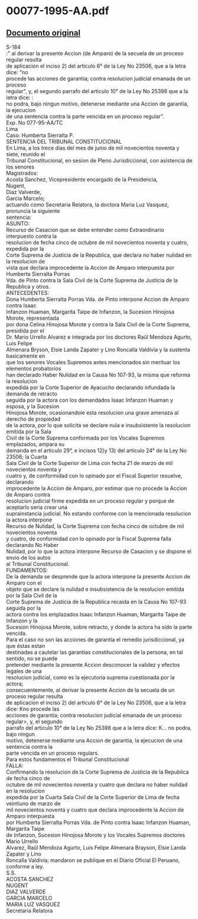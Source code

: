 
00077-1995-AA.pdf
=================
  
[Documento original](https://tc.gob.pe/jurisprudencia/1997/00077-1995-AA.pdf)  
---  
S-184  
:" al derivar la presente Accion (de Amparo) de la secuela de un proceso regular resulta  
de aplicacion el inciso 2) del articulo 6° de la Ley No 23506, que a la letra dice: "no  
procede las acciones de garantia; contra resolucion judicial emanada de un proceso  
regular", y, el segundo parrafo del articulo 10° de la Ley No 25398 que a la letra dice: :  
no podra, bajo ningun motivo, detenerse mediante una Accion de garantia, la ejecucion  
de una sentencia contra la parte vencida en un proceso regular".  
Exp. No 077-95-AA/TC  
Lima  
Caso: Humberta Sierralta P.  
SENTENCIA DEL TRIBUNAL CONSTITUCIONAL  
En Lima, a los trece dias del mes de junio de mil novecientos noventa y siete, reunido el  
Tribunal Constitucional, en sesion de Pleno Jurisdiccional, con asistencia de los senores  
Magistrados:  
Acosta Sanchez, Vicepresidente encargado de la Presidencia,  
Nugent,  
Diaz Valverde,  
Garcia Marcelo;  
actuando como Secretaria Relatora, la doctora Maria Luz Vasquez, pronuncia la siguiente  
sentencia:  
ASUNTO:  
Recurso de Casacion que se debe entender como Extraordinario interpuesto contra la  
resolucion de fecha cinco de octubre de mil novecientos noventa y cuatro, expedida por la  
Corte Suprema de Justicia de la Republica, que declara no haber nulidad en la resolucion de  
vista que declara improcedente la Accion de Amparo interpuesta por Humberta Sierralta Porras  
Vda. de Pinto contra la Sala Civil de la Corte Suprema de Justicia de la Republica y otros.  
ANTECEDENTES:  
Dona Humberta Sierralta Porras Vda. de Pinto interpone Accion de Amparo contra Isaac  
Infanzon Huaman, Margarita Taipe de Infanzon, la Sucesion Hinojosa Morote, representada  
por dona Celina Hinojosa Morote y contra la Sala Civil de la Corte Suprema, presidida por el  
Dr. Mario Urrello Alvarez e integrada por los doctores Raûl Mendoza Agurto, Luis Felipe  
Almenara Bryson, Elsie Landa Zapater y Lino Roncalla Valdivia y la sustenta basicamente en  
que los senores Vocales Supremos antes mencionados sin merituar los elementos probatorios  
han declarado Haber Nulidad en la Causa No 107-93, la misma que reforma la resolucion  
expedida por la Corte Superior de Ayacucho declarando infundada la demanda de retracto  
seguida por la actora con los demandados Isaac Infanzon Huaman y esposa, y la Sucesion  
Hinojosa Morote, ocasionandole esta resolucion una grave amenaza al derecho de propiedad  
de la actora, por lo que solicita se declare nula e insubsistente la resolucion emitida por la Sala  
Civil de la Corte Suprema conformada por los Vocales Supremos emplazados, ampara su  
demanda en el articulo 29°, e incisos 12)y 13) del articulo 24° de la Ley No 23506; la Cuarta  
Sala Civil de la Corte Superior de Lima con fecha 21 de marzo de mil novecientos noventa y  
cuatro y, de conformidad con lo opinado por el Fiscal Superior resuelve, declarando  
improcedente la Accion de Amparo, por estimar que no procede la Accion de Amparo contra  
resolucion judicial firme expedida en un proceso regular y porque de aceptarlo seria crear una  
suprainstancia judicial. No estando conforme con la mencionada resolucion la actora interpone  
Recurso de Nulidad, la Corte Suprema con fecha cinco de octubre de mil novecientos noventa  
y cuatro, de conformidad con lo opinado por la Fiscal Suprema falla declarando No Haber  
Nulidad, por lo que la actora interpone Recurso de Casacion y se dispone el envio de los autos  
al Tribunal Constitucional.  
FUNDAMENTOS:  
De la demanda se desprende que la actora interpone la presente Accion de Amparo con el  
objeto que se declare la nulidad e insubsistencia de la resolucion emitida por la Sala Civil de la  
Corte Suprema de Justicia de la Republica recaida en la Causa No 107-93 seguida por la  
actora contra los emplazados Isaac Infanzon Huaman, Margarita Taipe de Infanzon y la  
Sucesion Hinojosa Morote, sobre retracto, y donde la actora ha sido la parte vencida.  
Para el caso no son las acciones de garantia el remedio jurisdiccional, ya que éstas estan  
destinadas a cautelar las garantias constitucionales de la persona, en tal sentido, no se puede  
pretender mediante la presente Accion desconocer la validez y efectos legales de una  
resolucion judicial, como es la ejecutoria suprema cuestionada por la actora;  
consecuentemente, al derivar la presente Accion de la secuela de un proceso regular resulta  
de aplicacion el inciso 2) del articulo 6° de la Ley No 23506, que a la letra dice: Kno procede las  
acciones de garantia; contra resolucion judicial emanada de un proceso regular>, y, el segundo  
parrafo del articulo 10° de la Ley No 25398 que a la letra dice: K... no podra, bajo ningun  
motivo, detenerse mediante una Accion de garantia, la ejecucion de una sentencia contra la  
parte vencida en un proceso regulars.  
Para estos fundamentos el Tribunal Constitucional  
FALLA:  
Confirmando la resolucion de la Corte Suprema de Justicia de la Republica de fecha cinco de  
octubre de mil novecientos noventa y cuatro que declara no haber nulidad en la resolucion  
expedida por la Cuarta Sala Civil de la Corte Superior de Lima de fecha veintiuno de marzo de  
mil novecientos noventa y cuatro que declara improcedente la Accion de Amparo interpuesta  
por Humberta Sierralta Porras Vda. de Pinto contra Isaac Infanzon Huaman, Margarita Taipe  
de Infanzon, Sucesion Hinojosa Morote y los Vocales Supremos doctores Mario Urrello  
Alvarez, Raûl Mendoza Agurto, Luis Felipe Almenara Brayson, Elsie Landa Zapater y Lino  
Roncalla Valdivia; mandaron se publique en el Diario Oficial El Peruano, conforme a ley.  
S.S.  
ACOSTA SANCHEZ  
NUGENT  
DIAZ VALVERDE  
GARCIA MARCELO  
MARIA LUZ VASQUEZ  
Secretaria Relatora